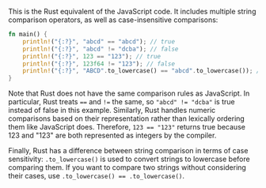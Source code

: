 This is the Rust equivalent of the JavaScript code. It includes multiple string comparison operators, as well as case-insensitive comparisons:

```rust
fn main() {
    println!("{:?}", "abcd" == "abcd"); // true
    println!("{:?}", "abcd" != "dcba"); // false
    println!("{:?}", 123 == "123"); // true
    println!("{:?}", 123f64 != "123"); // false
    println!("{:?}", "ABCD".to_lowercase() == "abcd".to_lowercase()); // true (case insensitive)
}
```

Note that Rust does not have the same comparison rules as JavaScript. In particular, Rust treats `==` and `!=` the same, so `"abcd" != "dcba"` is true instead of false in this example. Similarly, Rust handles numeric comparisons based on their representation rather than lexically ordering them like JavaScript does. Therefore, `123 == "123"` returns true because 123 and "123" are both represented as integers by the compiler. 

Finally, Rust has a difference between string comparison in terms of case sensitivity: `.to_lowercase()` is used to convert strings to lowercase before comparing them. If you want to compare two strings without considering their cases, use `.to_lowercase() == .to_lowercase()`.
